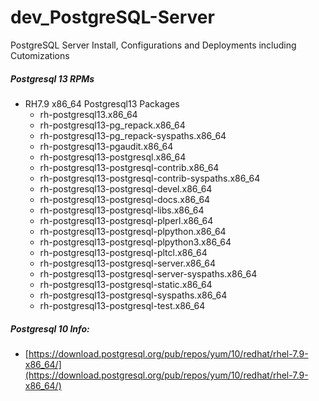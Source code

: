 # dev_PostgreSQL-Server
PostgreSQL Server Install, Configurations and Deployments including Cutomizations

##### Postgresql 13 RPMs
- RH7.9 x86_64 Postgresql13 Packages
  - rh-postgresql13.x86_64
  - rh-postgresql13-pg_repack.x86_64
  - rh-postgresql13-pg_repack-syspaths.x86_64
  - rh-postgresql13-pgaudit.x86_64
  - rh-postgresql13-postgresql.x86_64
  - rh-postgresql13-postgresql-contrib.x86_64
  - rh-postgresql13-postgresql-contrib-syspaths.x86_64
  - rh-postgresql13-postgresql-devel.x86_64
  - rh-postgresql13-postgresql-docs.x86_64
  - rh-postgresql13-postgresql-libs.x86_64
  - rh-postgresql13-postgresql-plperl.x86_64
  - rh-postgresql13-postgresql-plpython.x86_64
  - rh-postgresql13-postgresql-plpython3.x86_64
  - rh-postgresql13-postgresql-pltcl.x86_64
  - rh-postgresql13-postgresql-server.x86_64
  - rh-postgresql13-postgresql-server-syspaths.x86_64
  - rh-postgresql13-postgresql-static.x86_64
  - rh-postgresql13-postgresql-syspaths.x86_64
  - rh-postgresql13-postgresql-test.x86_64

##### Postgresql 10 Info:
- [https://download.postgresql.org/pub/repos/yum/10/redhat/rhel-7.9-x86_64/](https://download.postgresql.org/pub/repos/yum/10/redhat/rhel-7.9-x86_64/) <br/>
